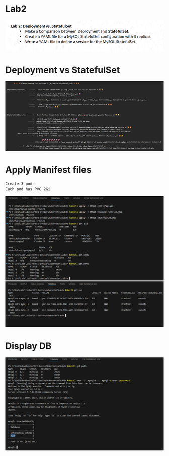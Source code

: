 # Lab2
![Architectire](./assets/Lab2.png)

# Deployment vs StatefulSet
![Architectire](./assets/Deployment-StatefulSet.png)

# Apply Manifest files
```bash
Create 3 pods
Each pod has PVC 2Gi
```
![Architectire](./assets/apply.png)
![Architectire](./assets/pvc.png)

# Display DB
![Architectire](./assets/DB.png)
